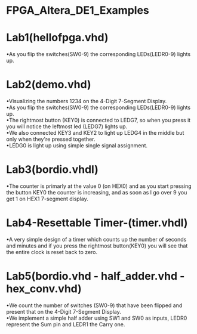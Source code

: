 # FPGA_Altera_DE1_Examples

# Lab1(hellofpga.vhd)
•As you flip the switches(SW0-9) the corresponding LEDs(LEDR0-9) lights up.

# Lab2(demo.vhd)
•Visualizing the numbers 1234 on the 4-Digit 7-Segment Display. <br />
•As you flip the switches(SW0-9) the corresponding LEDs(LEDR0-9) lights up.<br />
•The rightmost button (KEY0) is connected to LEDG7, so when you press it you will notice the leftmost led (LEDG7) lights up.<br />
•We also connected KEY3 and KEY2 to light up LEDG4 in the middle but only when they're pressed together.<br />
•LEDG0 is light up using simple single signal assignment.<br />

# Lab3(bordio.vhdl)
•The counter is primarly at the value 0 (on HEX0) and as you start pressing the button KEY0 the counter is increasing, and as soon as I go over 9 you get 1 on HEX1 7-segment display. 

# Lab4-Resettable Timer-(timer.vhdl)
•A very simple design of a timer which counts up the number of seconds and minutes and if you press the rightmost button(KEY0) you will see that the entire clock is reset back to zero.

# Lab5(bordio.vhd - half_adder.vhd - hex_conv.vhd)
•We count the number of switches (SW0-9) that have been flipped and present that on the 4-Digit 7-Segment Display.<br />
•We implement a simple half adder using SW1 and SW0 as inputs, LEDR0 represent the Sum pin and LEDR1 the Carry one.<br />


